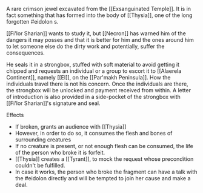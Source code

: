 A rare crimson jewel excavated from the [[Exsanguinated Temple]]. It is in fact something that has formed into the body of [[Thysia]], one of the long forgotten #eidolon s.

[[Fi'lor Sharian]] wants to study it, but [[Necron]] has warned him of the dangers it may posses and that it is better for him and the ones around him to let someone else do the dirty work and potentially, suffer the consequences.

He seals it in a strongbox, stuffed with soft material to avoid getting it chipped and requests an individual or a group to escort it to [[Alaerela Continent]], namely [[El]], on the [[Par'makh Peninsula]]. How the individuals travel there is not his concern. Once the individuals are there, the strongbox will be unlocked and payment received from within. A letter of introduction is also provided in a side-pocket of the strongbox with [[Fi'lor Sharian]]'s signature and seal.

Effects
- If broken, grants an audience with [[Thysia]]
- However, in order to do so, it consumes the flesh and bones of surrounding creatures
- If no creature is present, or not enough flesh can be consumed, the life of the person who broke it is forfeit.
- [[Thysia]] creates a [[Tyrant]], to mock the request whose precondition couldn't be fulfilled.
- In case it works, the person who broke the fragment can have a talk with the #eidolon  directly and will be tempted to join her cause and make a deal.